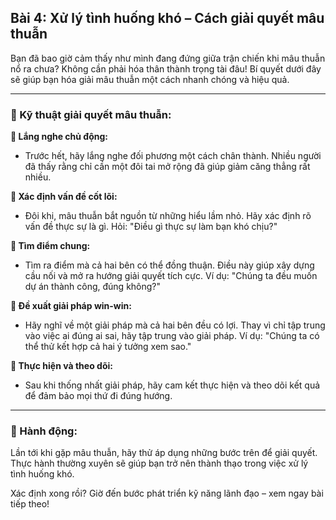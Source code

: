 ## Bài 4: Xử lý tình huống khó – Cách giải quyết mâu thuẫn

Bạn đã bao giờ cảm thấy như mình đang đứng giữa trận chiến khi mâu thuẫn nổ ra chưa? Không cần phải hóa thân thành trọng tài đâu! Bí quyết dưới đây sẽ giúp bạn hóa giải mâu thuẫn một cách nhanh chóng và hiệu quả.

---

### 📌 Kỹ thuật giải quyết mâu thuẫn:

**🔹 Lắng nghe chủ động:**
- Trước hết, hãy lắng nghe đối phương một cách chân thành. Nhiều người đã thấy rằng chỉ cần một đôi tai mở rộng đã giúp giảm căng thẳng rất nhiều.

**🔹 Xác định vấn đề cốt lõi:**
- Đôi khi, mâu thuẫn bắt nguồn từ những hiểu lầm nhỏ. Hãy xác định rõ vấn đề thực sự là gì. Hỏi: "Điều gì thực sự làm bạn khó chịu?"

**🔹 Tìm điểm chung:**
- Tìm ra điểm mà cả hai bên có thể đồng thuận. Điều này giúp xây dựng cầu nối và mở ra hướng giải quyết tích cực. Ví dụ: "Chúng ta đều muốn dự án thành công, đúng không?"

**🔹 Đề xuất giải pháp win-win:**
- Hãy nghĩ về một giải pháp mà cả hai bên đều có lợi. Thay vì chỉ tập trung vào việc ai đúng ai sai, hãy tập trung vào giải pháp. Ví dụ: "Chúng ta có thể thử kết hợp cả hai ý tưởng xem sao."

**🔹 Thực hiện và theo dõi:**
- Sau khi thống nhất giải pháp, hãy cam kết thực hiện và theo dõi kết quả để đảm bảo mọi thứ đi đúng hướng.

---

### 🚀 Hành động:

Lần tới khi gặp mâu thuẫn, hãy thử áp dụng những bước trên để giải quyết. Thực hành thường xuyên sẽ giúp bạn trở nên thành thạo trong việc xử lý tình huống khó.

Xác định xong rồi? Giờ đến bước phát triển kỹ năng lãnh đạo – xem ngay bài tiếp theo!